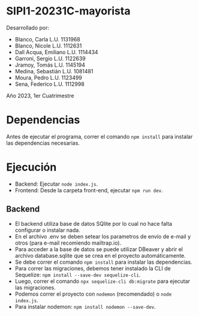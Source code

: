 # SIPI1-20231C-mayorista

Desarrollado por:

* Blanco, Carla L.U. 1131968
* Blanco, Nicole L.U. 1112631
* Dall Acqua, Emiliano L.U. 1114434
* Garroni, Sergio L.U. 1122639
* Jramoy, Tomás L.U. 1145194
* Medina, Sebastián L.U. 1081481
* Moura, Pedro L.U. 1123499
* Sena, Federico L.U. 1112998

Año 2023, 1er Cuatrimestre

# Dependencias

Antes de ejecutar el programa, correr el comando `npm install` para instalar las dependencias necesarias.

# Ejecución

- Backend: Ejecutar `node index.js`.
- Frontend: Desde la carpeta front-end, ejecutar `npm run dev`.


## Backend

* El backend utiliza base de datos SQlite por lo cual no hace falta configurar o instalar nada.
* En el archivo .env se deben setear los parametros de envío de e-mail y otros (para e-mail recomiendo mailtrap.io).
* Para acceder a la base de datos se puede utilizar DBeaver y abrir el archivo database.sqlite que se crea en el proyecto automáticamente.
* Se debe correr el comando `npm install` para instalar las dependencias.
* Para correr las migraciones, debemos tener instalado la CLI de Sequelize: `npm install --save-dev sequelize-cli`.
* Luego, correr el comando `npx sequelize-cli db:migrate` para ejecutar las migraciones.
* Podemos correr el proyecto con `nodemon` (recomendado) o `node index.js`.
* Para instalar nodemon: `npm install nodemon --save-dev`.
